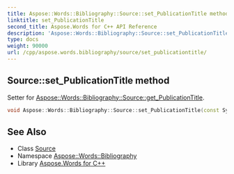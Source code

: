 ```yaml
---
title: Aspose::Words::Bibliography::Source::set_PublicationTitle method
linktitle: set_PublicationTitle
second_title: Aspose.Words for C++ API Reference
description: 'Aspose::Words::Bibliography::Source::set_PublicationTitle method. Setter for Aspose::Words::Bibliography::Source::get_PublicationTitle in C++.'
type: docs
weight: 90000
url: /cpp/aspose.words.bibliography/source/set_publicationtitle/
---
```

## Source::set_PublicationTitle method


Setter for [Aspose::Words::Bibliography::Source::get_PublicationTitle](../get_publicationtitle/).

```cpp
void Aspose::Words::Bibliography::Source::set_PublicationTitle(const System::String &value)
```

## See Also

* Class [Source](../)
* Namespace [Aspose::Words::Bibliography](../../)
* Library [Aspose.Words for C++](../../../)

